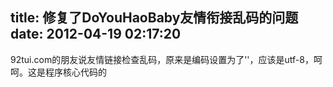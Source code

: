 title: 修复了DoYouHaoBaby友情衔接乱码的问题
date: 2012-04-19 02:17:20
---

92tui.com的朋友说友情链接检查乱码，原来是编码设置为了''，应该是utf-8，呵呵。这是程序核心代码的